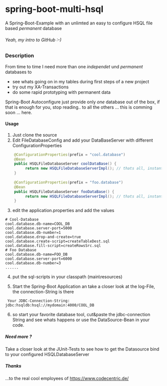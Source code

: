 # spring-boot-multi-hsql
A Spring-Boot-Example with an unlimted an easy to configure HSQL file based _permanent_ database

######  Yeah, my intro to GitHub :-) 
### Description

From time to time I need more than one _independet_ und _permanent_ databases to
* see whats going on in my tables during first steps of a new project
* try out my XA-Transactions 
* do some rapid prototyping with permanent data

Spring-Boot Autoconfigure just provide only *one* database out of the box, if that is enough for you, stop reading..
to all the others ... this is comming soon ... here.

#### Usage

1. Just clone the source
2. Edit FileDatabaseConfig and add your DataBaseServer with different ConfigurationProperties  
``` java
    @ConfigurationProperties(prefix = "cool.database")
    @Bean 
    public HSQLFileDatabaseServer coolDataBase() {
	     return new HSQLFileDatabaseServerImpl(); // thats all, instantiate and starts the server
    }
  
    @ConfigurationProperties(prefix = "foo.database")
    @Bean 
    public HSQLFileDatabaseServer fooDataBase() {
	     return new HSQLFileDatabaseServerImpl(); // thats all, instantiate and starts the server
    }

```
3. edit the application.properties and add the values

```
# Cool-Database
cool.database.db-name=COOL_DB
cool.database.server-port=5000
cool.database.db-number=1
cool.database.drop-and-create=true
cool.database.create-script=createTableDest.sql
cool.database.fill-script=createRowsSrc.sql
# Foo Database
cool.database.db-name=FOO_DB
cool.database.server-port=6000
cool.database.db-number=3
......
```

4. put the sql-scripts in your classpath (main\resources)

5. Start the Spring-Boot Application an take a closer look at the log-File, the connection-String is there
```` 
 Your JDBC-Connection-String:  jdbc:hsqldb:hsql://mydomain:4000/COOL_DB
```` 
6. so start your favorite database tool, cut&paste the jdbc-connection String and see whats happens or use the DataSource-Bean in your code.

##### Need more ?

Take a closer look at the JUnit-Tests to see how to get the Datasource bind to your configured HSQLDatabaseServer


##### Thanks
...to the real cool employees of https://www.codecentric.de/ 

